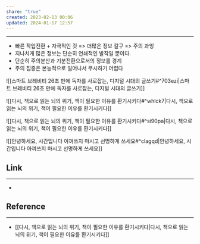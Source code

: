 ```yaml
---
share: "true"
created: 2023-02-13 00:06
updated: 2024-01-17 12:57
---
```


---
- 빠른 작업전환 + 자극적인 것 => 더많은 정보 갈구 => 주의 과잉
- 지나치게 많은 정보는 단순히 연쇄적인 발작일 뿐이다.
- 단순히 주의분산과 기분전환으로서의 정보를 경계
- 주의 집중은 본능적으로 일어나서 무시하기 어렵다

![[스마트 브레비티  26초 만에 독자를 사로잡는, 디지털 시대의 글쓰기#^703ezi|스마트 브레비티  26초 만에 독자를 사로잡는, 디지털 시대의 글쓰기]]

![[다시, 책으로  읽는 뇌의 위기, 책이 필요한 이유를 환기시키다#^whlck7|다시, 책으로  읽는 뇌의 위기, 책이 필요한 이유를 환기시키다]]

![[다시, 책으로  읽는 뇌의 위기, 책이 필요한 이유를 환기시키다#^si90pa|다시, 책으로  읽는 뇌의 위기, 책이 필요한 이유를 환기시키다]]

![[안녕하세요, 시간입니다  아껴쓰지 마시고 선명하게 쓰세요#^clagqd|안녕하세요, 시간입니다  아껴쓰지 마시고 선명하게 쓰세요]]

## Link
---
- 


## Reference
---
- [[다시, 책으로  읽는 뇌의 위기, 책이 필요한 이유를 환기시키다|다시, 책으로  읽는 뇌의 위기, 책이 필요한 이유를 환기시키다]]